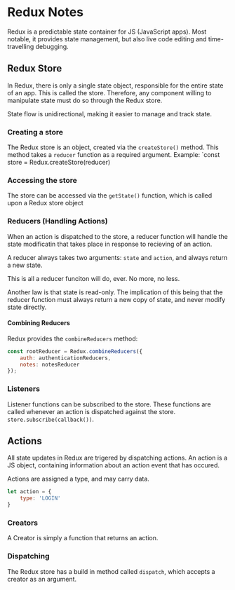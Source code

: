 # Redux Notes
Redux is a predictable state container for JS (JavaScript apps). Most notable, it provides state management, but also live code editing and time-travelling debugging.

## Redux Store
In Redux, there is only a single state object, responsible for the entire state of an app. This is called the store. Therefore, any component willing to manipulate state must do so
through the Redux store.

State flow is unidirectional, making it easier to manage and track state.

### Creating a store
The Redux store is an object, created via the `createStore()` method. This method takes a `reducer` function as a required argument. Example: `const store = Redux.createStore(reducer)

### Accessing the store
The store can be accessed via the `getState()` function, which is called upon a Redux store object

### Reducers (Handling Actions)
When an action is dispatched to the store, a reducer function will handle the state modificatin that takes place in response to recieving of an action.

A reducer always takes two arguments: `state` and `action`, and always return a new state.

This is all a reducer funciton will do, ever. No more, no less.

Another law is that state is read-only. The implication of this being that the reducer function must always return a new copy of state, and never modify state directly.

#### Combining Reducers
Redux provides the `combineReducers` method:

```javascript
const rootReducer = Redux.combineReducers({
    auth: authenticationReducers,
    notes: notesReducer
});
```


### Listeners
Listener functions can be subscribed to the store. These functions are called whenever an action is dispatched against the store. `store.subscribe(callback())`.

## Actions
All state updates in Redux are trigered by dispatching actions. An action is a JS object, containing information about an action event that has occured.

Actions are assigned a type, and may carry data.

```javascript
let action = {
    type: 'LOGIN'
}
```

### Creators
A Creator is simply a function that returns an action.

### Dispatching
The Redux store has a build in method called `dispatch`, which accepts a creator as an argument.
